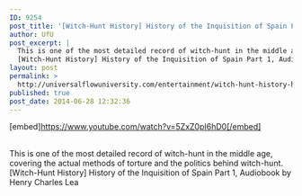 ```yaml
---
ID: 9254
post_title: '[Witch-Hunt History] History of the Inquisition of Spain Part 1, Real Life Horror'
author: UfU
post_excerpt: |
  This is one of the most detailed record of witch-hunt in the middle age, covering the actual methods of torture and the politics behind witch-hunt.
  [Witch-Hunt History] History of the Inquisition of Spain Part 1, Audiobook by Henry Charles Lea
layout: post
permalink: >
  http://universalflowuniversity.com/entertainment/witch-hunt-history-history-of-the-inquisition-of-spain-part-1-real-life-horror/
published: true
post_date: 2014-06-28 12:32:36
---
```

[embed]https://www.youtube.com/watch?v=5ZxZ0pI6hD0[/embed]</br></br>
<p>This is one of the most detailed record of witch-hunt in the middle age, covering the actual methods of torture and the politics behind witch-hunt. 
[Witch-Hunt History] History of the Inquisition of Spain Part 1, Audiobook by Henry Charles Lea</p>